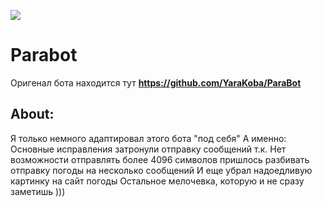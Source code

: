 [![](https://img.shields.io/pypi/pyversions/django-admin-interface.svg?color=3776AB&logo=python&logoColor=white)](https://www.python.org/)


# Parabot
Оригенал бота находится тут <b> https://github.com/YaraKoba/ParaBot </b>

## About: 
Я только немного адаптировал этого бота "под себя"
А именно:
Основные исправления затронули отправку сообщений
т.к. Нет возможности отправлять более 4096 символов
пришлось разбивать отправку погоды на несколько сообщений
И еще убрал надоедливую картинку на сайт погоды
Остальное мелочевка, которую и не сразу заметишь )))
